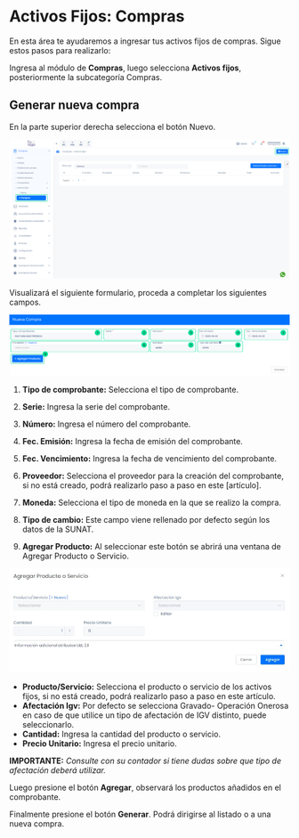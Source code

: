 # Activos Fijos: Compras

En esta área te ayudaremos a ingresar tus activos fijos de compras. Sigue estos pasos para realizarlo:

Ingresa al módulo de **Compras**, luego selecciona **Activos fijos**, posteriormente la subcategoría Compras.

## Generar nueva compra

En la parte superior derecha selecciona el botón Nuevo.

![Alt text](img/activos-fijos1.jpg)

Visualizará el siguiente formulario, proceda a completar los siguientes campos.

![Alt text](img/activos-fijos2.jpg)

1. **Tipo de comprobante:** Selecciona el tipo de comprobante.

2. **Serie:** Ingresa la serie del comprobante.

3. **Número:** Ingresa el número del comprobante.

4. **Fec. Emisión:** Ingresa la fecha de emisión del comprobante.

5. **Fec. Vencimiento:** Ingresa la fecha de vencimiento del comprobante.

6. **Proveedor:** Selecciona el proveedor para la creación del comprobante, si no está creado, podrá realizarlo paso a paso en este [artículo].

7. **Moneda:** Selecciona el tipo de moneda en la que se realizo la compra.

8. **Tipo de cambio:** Este campo viene rellenado por defecto según los datos de la SUNAT.

9. **Agregar Producto:** Al seleccionar este botón se abrirá una ventana de Agregar Producto o Servicio.

![Alt text](img/activos-fijos3.jpg)

- **Producto/Servicio:** Selecciona el producto o servicio de los activos fijos, si no está creado, podrá realizarlo paso a paso en este artículo.
- **Afectación Igv:** Por defecto se selecciona Gravado- Operación Onerosa en caso de que utilice un tipo de afectación de IGV distinto, puede seleccionarlo.
- **Cantidad:** Ingresa la cantidad del producto o servicio.
- **Precio Unitario:** Ingresa el precio unitario.

**IMPORTANTE:**
*Consulte con su contador si tiene dudas sobre que tipo de afectación deberá utilizar.*

Luego presione el botón **Agregar**, observará los productos añadidos en el comprobante.

Finalmente presione el botón **Generar**. Podrá dirigirse al listado o a una nueva compra.
